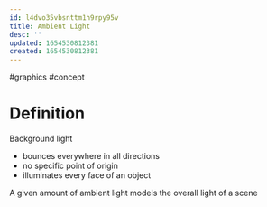 ```yaml
---
id: l4dvo35vbsnttm1h9rpy95v
title: Ambient Light
desc: ''
updated: 1654530812381
created: 1654530812381
---
```

#graphics #concept
# Definition
Background light
- bounces everywhere in all directions
- no specific point of origin
- illuminates every face of an object

A given amount of ambient light models the overall light of a scene
